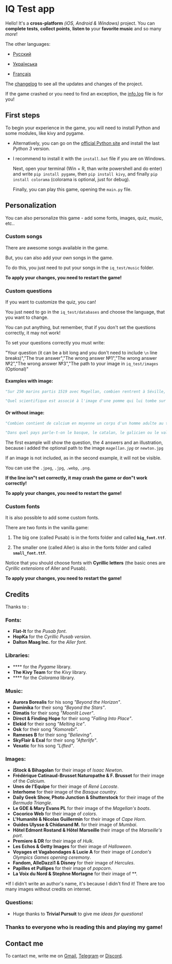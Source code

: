 # IQ Test app

Hello! It's a **cross-platform** *(iOS, Android & Windows)* project. You can **complete tests**, **collect points**, **listen to** your **favorite music** and so many *more*!

The other languages:

* [Русский](markdown/ПРОЧИТАЙМЕНЯ.md)

* [Українська](markdown/ПРОЧТИМЕНЕ.md)

* [Français](markdown/LISMOI.md)

The [changelog](markdown/changelog.md) to see all the updates and changes of the project.

If the game crashed or you need to find an exception, the [info.log](info.log) file is for you!

## First steps

To begin your experience in the game, you will need to install Python and some modules, like kivy and pygame.

* Alternatively, you can go on the [official Python site](https://python.org/downloads) and install the last *Python 3* version.

* I recommend to install it with the `install.bat` file if you are on Windows.

  Next, open your terminal (Win + R, than write powershell and do enter) and write `pip install pygame`, then `pip install kivy`, and finally `pip install colorama` (colorama is optional, just for debug).

  Finally, you can play this game, opening the `main.py` file.

## Personalization

You can also personalize this game - add some fonts, images, quiz, music, etc..

### Custom songs

There are awesome songs available in the game.

But, you can also add your own songs in the game.

To do this, you just need to put your songs in the `iq_test/music` folder.

**To apply your changes, you need to restart the game!**

### Custom questions

If you want to customize the quiz, you can!

You just need to go in the `iq_test/databases` and choose the language, that you want to change.

You can put anything, but remember, that if you don't set the questions correctly, it may not work!

To set your questions correctly you must write:

"Your question (it can be a bit long and you don't need to include `\n` line breaks)","The true answer","The wrong answer №1","The wrong answer №2","The wrong answer №3","The path to your image in `iq_test/images` (Optional)"

#### **Examples with image:**

```python
"Sur 250 marins partis 1519 avec Magellan, combien rentrent à Séville, 3 ans plus tard?","18","115","249","60","magellan.jpg"

"Quel scientifique est associé à l'image d'une pomme qui lui tombe sur la tête?","Newton","Archimède","Thalès","Pythagore","newton.jpg"
```

#### **Or without image:**

```python
"Combien contient de calcium en moyenne un corps d'un homme adulte au total?","1 kg","3 kg","5 kg","10 kg"

"Dans quel pays parle-t-on le basque, le catalan, le galicien ou le valencien?","Espagne","Pays-Bas","Allemagne","Norvège"
```

The first example will show the question, the 4 answers and an illustration, because i added the optional path to the image *`magellan.jpg`* or `newton.jpg`

If an image is not included, as in the second example, it will not be visible.

You can use the `.jpeg`, `.jpg`, `.webp`, `.png`.

**If the line isn"t set correctly, it may crash the game or don"t work correctly!**

**To apply your changes, you need to restart the game!**

### Custom fonts

It is also possible to add some custom fonts.

There are two fonts in the vanilla game:

1. The big one (called Pusab) is in the fonts folder and called **`big_font.ttf`**.

2. The smaller one (called Aller) is also in the fonts folder and called **`small_font.ttf`**.

Notice that you should choose fonts with **Cyrillic letters** (the basic ones are *Cyrillic extensions* of Aller and Pusab).

**To apply your changes, you need to restart the game!**

## Credits

Thanks to :

### **Fonts:**

* **Flat-It** for the *Pusab font*.
* **HopKa** for the *Cyrillic Pusab version*.
* **Dalton Maag Inc.** for the *Aller font*.

### **Libraries:**

* **** for the *Pygame* library.
* **The Kivy Team** for the *Kivy* library.
* **** for the *Colorama* library.

### **Music:**

* **Aurora Borealis** for his song *"Beyond the Horizon"*.
* **Daminika** for their song *"Beyond the Stars"*.
* **Dimatis** for their song *"Moonlit Lover"*.
* **Direct & Finding Hope** for their song *"Falling Into Place"*.
* **Elekid** for their song *"Melting Ice"*.
* **Osk** for their song *"Komorebi"*.
* **Rameses B** for their song *"Believing"*.
* **SkyFlair & Exal** for their song *"Afterlife"*.
* **Vexatic** for his song *"Lifted"*.

### **Images:**

* **iStock & Bihagolan** for their image of *Isaac Newton*.
* **Frédérique Catinaud-Brusset Naturopathe & F. Brusset** for their image of the *Calcium*.
* **Unes de l'Equipe** for their image of *René Lacoste*.
* **Interhome** for their image of the *Basque country*.
* **Daily Geek Show, Photo Junction & Shutterstock** for their image of the *Bermuda Triangle*.
* **Le GDE & Mary Evans PL** for their image of the *Magellan's boats*.
* **Cocorico Web** for their image of *colors*.
* **L'Humanité & Nicolas Guillermin** for their image of *Cape Horn*.
* **Guides Ulysse & Chidanand M.** for their image of *Mumbai*.
* **Hôtel Edmont Rostand & Hôtel Marseille** their image of the *Marseille's port*.
* **Premiere & DR** for their image of *Hulk*.
* **Les Echos & Getty Images** for their image of *Halloween*.
* **Voyages et Vagabondages & Lucie A** for their image of *London's Olympics Games opening ceremony*.
* **Fandom, AlleDazzi1 & Disney** for their image of *Hercules*.
* **Papilles et Pullipes** for their image of *popcorn*.
* **La Voix du Nord & Stephne Mortagne** for their image of **.

*If I didn't write an author's name, it's because I didn't find it! There are too many images without credits on internet.

### **Questions:**

* Huge thanks to **Trivial Pursuit** to give me *ideas for questions*!

### **Thanks to everyone who is reading this and playing my game!**

## Contact me

To cantact me, write me on [Gmail](mailto:gild56gmd@gmail.com), [Telegram](https://t.me/gild56) or [Discord](https://discord.com/users/gild56).
